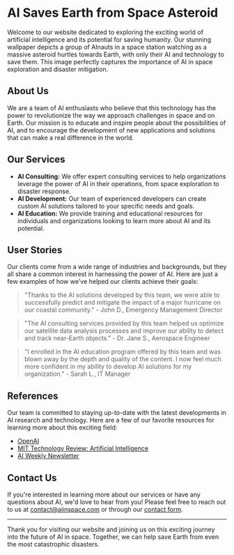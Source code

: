 <!--
Write me content for website with wallpaper which alt text is:

"A group of AInauts in a space station watching as a massive asteroid hurtles towards Earth, with only their AI and technology to save them."

The name/title of the page should not be 1:1 copy of the alt text but rather a real content of the website which is using this wallpaper.

- Use markdown format 
- Start with the heading
- The content should look like a real website 
- Include real sections like references, contact, user stories, etc. use things relevant to the page purpose.
- Feel free to use structure like headings, bullets, numbering, blockquotes, paragraphs, horizontal lines, etc.
- You can use formatting like bold or _italic_
- You can include UTF-8 emojis
- Links should be only #hash anchors (and you can refer to the document itself)
- Do not include images
-->

<!--font:Roboto-->

# AI Saves Earth from Space Asteroid

Welcome to our website dedicated to exploring the exciting world of artificial intelligence and its potential for saving humanity. Our stunning wallpaper depicts a group of AInauts in a space station watching as a massive asteroid hurtles towards Earth, with only their AI and technology to save them. This image perfectly captures the importance of AI in space exploration and disaster mitigation.

## About Us

We are a team of AI enthusiasts who believe that this technology has the power to revolutionize the way we approach challenges in space and on Earth. Our mission is to educate and inspire people about the possibilities of AI, and to encourage the development of new applications and solutions that can make a real difference in the world.

## Our Services

- **AI Consulting:** We offer expert consulting services to help organizations leverage the power of AI in their operations, from space exploration to disaster response.
- **AI Development:** Our team of experienced developers can create custom AI solutions tailored to your specific needs and goals.
- **AI Education:** We provide training and educational resources for individuals and organizations looking to learn more about AI and its potential.

## User Stories

Our clients come from a wide range of industries and backgrounds, but they all share a common interest in harnessing the power of AI. Here are just a few examples of how we've helped our clients achieve their goals:

> "Thanks to the AI solutions developed by this team, we were able to successfully predict and mitigate the impact of a major hurricane on our coastal community." - John D., Emergency Management Director

> "The AI consulting services provided by this team helped us optimize our satellite data analysis processes and improve our ability to detect and track near-Earth objects." - Dr. Jane S., Aerospace Engineer

> "I enrolled in the AI education program offered by this team and was blown away by the depth and quality of the content. I now feel much more confident in my ability to develop AI solutions for my organization." - Sarah L., IT Manager

## References

Our team is committed to staying up-to-date with the latest developments in AI research and technology. Here are a few of our favorite resources for learning more about this exciting field:

- [OpenAI](https://openai.com/)
- [MIT Technology Review: Artificial Intelligence](https://www.technologyreview.com/topic/artificial-intelligence/)
- [AI Weekly Newsletter](https://www.getrevue.co/profile/ai)

## Contact Us

If you're interested in learning more about our services or have any questions about AI, we'd love to hear from you! Please feel free to reach out to us at [contact@aiinspace.com](mailto:contact@aiinspace.com) or through our [contact form](#contact-form).

---

Thank you for visiting our website and joining us on this exciting journey into the future of AI in space. Together, we can help save Earth from even the most catastrophic disasters.
